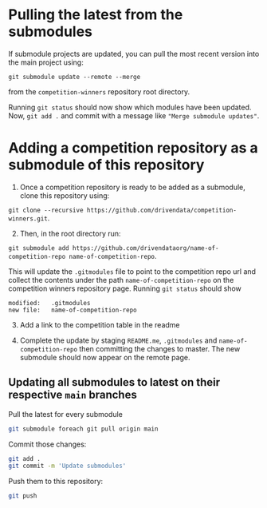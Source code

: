 # Pulling the latest from the submodules

If submodule projects are updated, you can pull the most recent version into the main project using:

`git submodule update --remote --merge`

from the `competition-winners` repository root directory.

Running `git status` should now show which modules have been updated. Now, `git add .` and commit with a message like `"Merge submodule updates"`.

# Adding a competition repository as a submodule of this repository

 1. Once a competition repository is ready to be added as a submodule, clone this repository using:

`git clone --recursive https://github.com/drivendata/competition-winners.git`.

 2. Then, in the root directory run:

`git submodule add https://github.com/drivendataorg/name-of-competition-repo name-of-competition-repo`.

This will update the `.gitmodules` file to point to the competition repo url and collect the contents under the path `name-of-competition-repo` on the competition winners repository page. Running `git status` should show

```
modified:   .gitmodules
new file:   name-of-competition-repo
```

 3. Add a link to the competition table in the readme

 4. Complete the update by staging `README.me`, `.gitmodules` and `name-of-competition-repo` then committing the changes to master. The new submodule should now appear on the remote page.


## Updating all submodules to latest on their respective `main` branches

Pull the latest for every submodule

```bash
git submodule foreach git pull origin main
```

Commit those changes:

```bash
git add .
git commit -m 'Update submodules'
```

Push them to this repository:

```bash
git push
```
